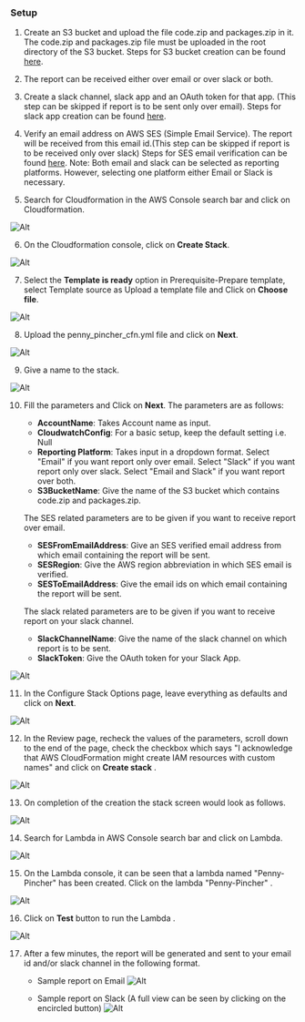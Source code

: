 ### Setup

1. Create an S3 bucket and upload the file code.zip and packages.zip in it. The code.zip and packages.zip file must be uploaded in the root directory of the S3 bucket. Steps for S3 bucket creation can be found [here](docs/s3_creation.md).
2. The report can be received either over email or over slack or both.
3. Create a slack channel, slack app and an OAuth token for that app. (This step can be skipped if report is to be sent only over email). Steps for slack app creation can be found [here](docs/slack_app_creation.md).
4. Verify an email address on AWS SES (Simple Email Service). The report will be received from this email id.(This step can be skipped if report is to be received only over slack) Steps for SES email verification can be found [here](https://docs.aws.amazon.com/ses/latest/DeveloperGuide/verify-email-addresses-procedure.html).
Note: Both email and slack can be selected as reporting platforms. However, selecting one platform either Email or Slack is necessary.

5. Search for Cloudformation in the AWS Console search bar and click on Cloudformation. 

![Alt](/docs/images/main/navigate_to_cloudformation_5.png)

6. On the Cloudformation console, click on **Create Stack**. 

![Alt](/docs/images/main/cloudformation_create_stack_6.png)

7. Select the **Template is ready** option in Prerequisite-Prepare template, select Template source as Upload a template file and Click on **Choose file**.

![Alt](/docs/images/main/cloudformation_choose_template_file_7.png)

8. Upload the penny_pincher_cfn.yml file and click on **Next**.

![Alt](/docs/images/main/upload_template_click_next_8.png)

9. Give a name to the stack. 

![Alt](/docs/images/main/stack_name_9.png)

10. Fill the parameters and Click on **Next**. The parameters are as follows: 
    * **AccountName**: Takes Account name as input.
    * **CloudwatchConfig**: For a basic setup, keep the default setting i.e. Null
    * **Reporting Platform**: Takes input in a dropdown format. Select "Email" if you want report only over email. Select "Slack" if you want report only over slack. Select "Email and Slack" if you want report over both.
    * **S3BucketName**: Give the name of the S3 bucket which contains code.zip and packages.zip.

    The SES related parameters are to be given if you want to receive report over email.

    * **SESFromEmailAddress**: Give an SES verified email address from which email containing the report will be sent.
    * **SESRegion**: Give the AWS region abbreviation in which SES email is verified.
    * **SESToEmailAddress**: Give the email ids on which email containing the report will be sent.

    The slack related parameters are to be given if you want to receive report on your slack channel.

    * **SlackChannelName**: Give the name of the slack channel on which report is to be sent.
    * **SlackToken**: Give the OAuth token for your Slack App.

![Alt](/docs/images/main/parameters_10.png)

11. In the Configure Stack Options page, leave everything as defaults and click on **Next**.

![Alt](/docs/images/main/configure_stack_options_11.png)

12. In the Review page, recheck the values of the parameters, scroll down to the end of the page, check the checkbox which says "I acknowledge that AWS CloudFormation might create IAM resources with custom names" and click on **Create stack** .

![Alt](/docs/images/main/final_create_stack_12.png)

13. On completion of the creation the stack screen would look as follows.

![Alt](/docs/images/main/creation_complete_13.png)

14. Search for Lambda in AWS Console search bar and click on Lambda.

![Alt](/docs/images/main/search_for_lambda_14.png)

15. On the Lambda console, it can be seen that a lambda named "Penny-Pincher" has been created. Click on the lambda "Penny-Pincher" .

![Alt](/docs/images/main/penny_pincher_lambda_created_15.png)

16. Click on **Test** button to run the Lambda .

![Alt](/docs/images/main/testing_the_lambda_16.png)

17. After a few minutes, the report will be generated and sent to your email id and/or slack channel in the following format.

    * Sample report on Email
    ![Alt](/docs/images/main/sample_email_report.png)

    * Sample report on Slack (A full view can be seen by clicking on the encircled button)
    ![Alt](/docs/images/main/sample_slack_report.png)
